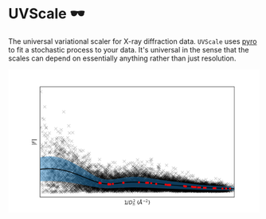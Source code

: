 # UVScale 🕶️
The universal variational scaler for X-ray diffraction data. 
`UVScale` uses [pyro](https://pyro.ai/) to fit a stochastic process to your data. 
It's universal in the sense that the scales can depend on essentially anything rather than just resolution. 

![Resolution Dependent Scale](/images/scaling_image.png)
